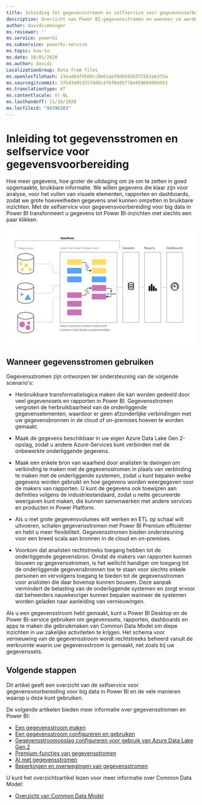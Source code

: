 ```yaml
---
title: Inleiding tot gegevensstromen en selfservice voor gegevensvoorbereiding
description: Overzicht van Power BI-gegevensstromen en wanneer ze worden gebruikt
author: davidiseminger
ms.reviewer: ''
ms.service: powerbi
ms.subservice: powerbi-service
ms.topic: how-to
ms.date: 10/01/2020
ms.author: davidi
LocalizationGroup: Data from files
ms.openlocfilehash: 23ead6afd508cc0e61ae29d65926372561a6375a
ms.sourcegitcommit: 37bd34053557089c4fbf0e05f78e959609966561
ms.translationtype: HT
ms.contentlocale: nl-NL
ms.lasthandoff: 11/10/2020
ms.locfileid: "94396283"
---
```

# <a name="introduction-to-dataflows-and-self-service-data-prep"></a>Inleiding tot gegevensstromen en selfservice voor gegevensvoorbereiding

Hoe meer gegevens, hoe groter de uitdaging om ze om te zetten in goed opgemaakte, bruikbare informatie. We willen gegevens die klaar zijn voor analyse, voor het vullen van visuele elementen, rapporten en dashboards, zodat we grote hoeveelheden gegevens snel kunnen omzetten in bruikbare inzichten. Met de selfservice voor gegevensvoorbereiding voor big data in Power BI transformeert u gegevens tot Power BI-inzichten met slechts een paar klikken.

![stroom van gegevens](media/dataflows-introduction-self-service-flow.png)

## <a name="when-to-use-dataflows"></a>Wanneer gegevensstromen gebruiken

Gegevensstromen zijn ontworpen ter ondersteuning van de volgende scenario's:

* Herbruikbare transformatielogica maken die kan worden gedeeld door veel gegevenssets en rapporten in Power BI. Gegevensstromen vergroten de herbruikbaarheid van de onderliggende gegevenselementen, waardoor er geen afzonderlijke verbindingen met uw gegevensbronnen in de cloud of on-premises hoeven te worden gemaakt.

* Maak de gegevens beschikbaar in uw eigen Azure Data Lake Gen 2-opslag, zodat u andere Azure-Services kunt verbinden met de onbewerkte onderliggende gegevens.

* Maak een enkele bron van waarheid door analisten te dwingen om verbinding te maken met de gegevensstromen in plaats van verbinding te maken met de onderliggende systemen, zodat u kunt bepalen welke gegevens worden gebruikt en hoe gegevens worden weergegeven voor de makers van rapporten. U kunt de gegevens ook toewijzen aan definities volgens de industriestandaard, zodat u nette gecureerde weergaven kunt maken, die kunnen samenwerken met andere services en producten in Power Platform.

* Als u met grote gegevensvolumes wilt werken en ETL op schaal wilt uitvoeren, schalen gegevensstromen met Power BI Premium efficiënter en hebt u meer flexibiliteit. Gegevensstromen bieden ondersteuning voor een breed scala aan bronnen in de cloud en on-premises. 

* Voorkom dat analisten rechtstreeks toegang hebben tot de onderliggende gegevensbron. Omdat de makers van rapporten kunnen bouwen op gegevensstromen, is het wellicht handiger om toegang tot de onderliggende gegevensbronnen toe te staan voor slechts enkele personen en vervolgens toegang te bieden tot de gegevensstromen voor analisten die daar bovenop kunnen bouwen. Deze aanpak vermindert de belasting van de onderliggende systemen en zorgt ervoor dat beheerders nauwkeuriger kunnen bepalen wanneer de systemen worden geladen naar aanleiding van vernieuwingen.

Als u een gegevensstroom hebt gemaakt, kunt u Power BI Desktop en de Power BI-service gebruiken om gegevenssets, rapporten, dashboards en apps te maken die gebruikmaken van Common Data Model om diepe inzichten in uw zakelijke activiteiten te krijgen. Het schema voor vernieuwing van de gegevensstroom wordt rechtstreeks beheerd vanuit de werkruimte waarin uw gegevensstroom is gemaakt, net zoals bij uw gegevenssets.

## <a name="next-steps"></a>Volgende stappen
Dit artikel geeft een overzicht van de selfservice voor gegevensvoorbereiding voor big data in Power BI en de vele manieren waarop u deze kunt gebruiken. 

De volgende artikelen bieden meer informatie over gegevensstromen en Power BI:

* [Een gegevensstroom maken](dataflows-create.md)
* [Een gegevensstroom configureren en gebruiken](dataflows-configure-consume.md)
* [Gegevensstroomopslag configureren voor gebruik van Azure Data Lake Gen 2](dataflows-azure-data-lake-storage-integration.md)
* [Premium-functies van gegevensstromen](dataflows-premium-features.md)
* [AI met gegevensstromen](dataflows-machine-learning-integration.md)
* [Beperkingen en overwegingen van gegevensstromen](dataflows-features-limitations.md)


U kunt het overzichtsartikel lezen voor meer informatie over Common Data Model:
* [Overzicht van Common Data Model](/powerapps/common-data-model/overview)